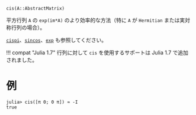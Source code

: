```
cis(A::AbstractMatrix)
```

平方行列 `A` の `exp(im*A)` のより効率的な方法（特に `A` が `Hermitian` または実対称行列の場合）。

[`cispi`](@ref)、[`sincos`](@ref)、[`exp`](@ref) も参照してください。

!!! compat "Julia 1.7"
    行列に対して `cis` を使用するサポートは Julia 1.7 で追加されました。


# 例

```jldoctest
julia> cis([π 0; 0 π]) ≈ -I
true
```

